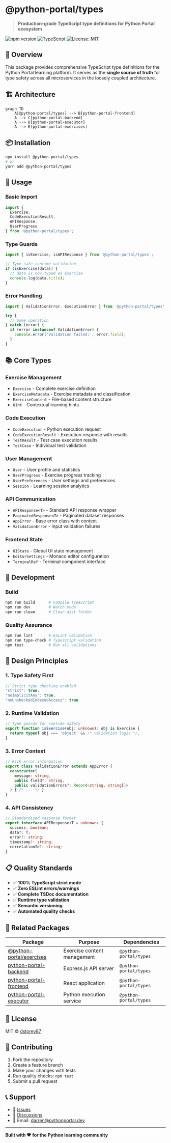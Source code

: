 # @python-portal/types

> **Production-grade TypeScript type definitions for Python Portal ecosystem**

[![npm version](https://badge.fury.io/js/%40python-portal%2Ftypes.svg)](https://badge.fury.io/js/%40python-portal%2Ftypes)
[![TypeScript](https://badges.frapsoft.com/typescript/version/typescript-next.svg?v=101)](https://github.com/ellerbrock/typescript-badges/)
[![License: MIT](https://img.shields.io/badge/License-MIT-yellow.svg)](https://opensource.org/licenses/MIT)

## 🎯 Overview

This package provides comprehensive TypeScript type definitions for the Python Portal learning platform. It serves as the **single source of truth** for type safety across all microservices in the loosely coupled architecture.

## 🏗️ Architecture

```mermaid
graph TD
    A[@python-portal/types] --> B[python-portal-frontend]
    A --> C[python-portal-backend]
    A --> D[python-portal-executor]
    A --> E[python-portal-exercises]
```

## 📦 Installation

```bash
npm install @python-portal/types
# or
yarn add @python-portal/types
```

## 🚀 Usage

### Basic Import

```typescript
import { 
  Exercise, 
  CodeExecutionResult, 
  APIResponse,
  UserProgress 
} from '@python-portal/types';
```

### Type Guards

```typescript
import { isExercise, isAPIResponse } from '@python-portal/types';

// Type-safe runtime validation
if (isExercise(data)) {
  // data is now typed as Exercise
  console.log(data.title);
}
```

### Error Handling

```typescript
import { ValidationError, ExecutionError } from '@python-portal/types';

try {
  // Some operation
} catch (error) {
  if (error instanceof ValidationError) {
    console.error('Validation failed:', error.field);
  }
}
```

## 📚 Core Types

### Exercise Management
- `Exercise` - Complete exercise definition
- `ExerciseMetadata` - Exercise metadata and classification
- `ExerciseContent` - File-based content structure
- `Hint` - Contextual learning hints

### Code Execution
- `CodeExecution` - Python execution request
- `CodeExecutionResult` - Execution response with results
- `TestResult` - Test case execution results
- `TestCase` - Individual test validation

### User Management
- `User` - User profile and statistics
- `UserProgress` - Exercise progress tracking
- `UserPreferences` - User settings and preferences
- `Session` - Learning session analytics

### API Communication
- `APIResponse<T>` - Standard API response wrapper
- `PaginatedResponse<T>` - Paginated dataset responses
- `AppError` - Base error class with context
- `ValidationError` - Input validation failures

### Frontend State
- `UIState` - Global UI state management
- `EditorSettings` - Monaco editor configuration
- `TerminalRef` - Terminal component interface

## 🔧 Development

### Build

```bash
npm run build      # Compile TypeScript
npm run dev        # Watch mode
npm run clean      # Clean dist folder
```

### Quality Assurance

```bash
npm run lint       # ESLint validation
npm run type-check # TypeScript validation
npm test           # Run all validations
```

## 🎯 Design Principles

### 1. **Type Safety First**
```typescript
// Strict type checking enabled
"strict": true,
"noImplicitAny": true,
"noUncheckedIndexedAccess": true
```

### 2. **Runtime Validation**
```typescript
// Type guards for runtime safety
export function isExercise(obj: unknown): obj is Exercise {
  return typeof obj === 'object' && /* validation logic */;
}
```

### 3. **Error Context**
```typescript
// Rich error information
export class ValidationError extends AppError {
  constructor(
    message: string,
    public field?: string,
    public validationErrors?: Record<string, string[]>
  ) { /* ... */ }
}
```

### 4. **API Consistency**
```typescript
// Standardized response format
export interface APIResponse<T = unknown> {
  success: boolean;
  data?: T;
  error?: string;
  timestamp?: string;
  correlationId?: string;
}
```

## 📋 Quality Standards

- ✅ **100% TypeScript strict mode**
- ✅ **Zero ESLint errors/warnings**
- ✅ **Complete TSDoc documentation**
- ✅ **Runtime type validation**
- ✅ **Semantic versioning**
- ✅ **Automated quality checks**

## 🔗 Related Packages

| Package | Purpose | Dependencies |
|---------|---------|-------------|
| [@python-portal/exercises](https://github.com/dstorey87/python-portal-exercises) | Exercise content management | `@python-portal/types` |
| [python-portal-backend](https://github.com/dstorey87/python-portal-backend) | Express.js API server | `@python-portal/types` |
| [python-portal-frontend](https://github.com/dstorey87/python-portal-frontend) | React application | `@python-portal/types` |
| [python-portal-executor](https://github.com/dstorey87/python-portal-executor) | Python execution service | `@python-portal/types` |

## 📄 License

MIT © [dstorey87](https://github.com/dstorey87)

## 🤝 Contributing

1. Fork the repository
2. Create a feature branch
3. Make your changes with tests
4. Run quality checks: `npm test`
5. Submit a pull request

## 📞 Support

- 🐛 [Issues](https://github.com/dstorey87/python-portal-types/issues)
- 💬 [Discussions](https://github.com/dstorey87/python-portal-types/discussions)
- 📧 Email: darren@pythonportal.dev

---

**Built with ❤️ for the Python learning community**